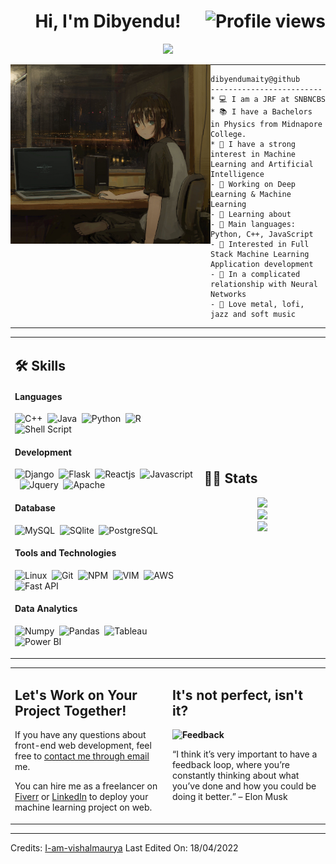 <h1 align="center">
Hi, I'm Dibyendu!

  <!--<img src="https://media.giphy.com/media/hvRJCLFzcasrR4ia7z/giphy.gif" width="30">-->
 <!--<img src="https://komarev.com/ghpvc/?username=I-am-vishalmaurya&label=Profile%20Views&color=0e75b6&style=flat" align='right' alt="vishalmaurya" />-->
 <img src="https://gpvc.arturio.dev/dibyendumaity1999" alt="Profile views" align='right'/> 
 <a href="https://github.com/dibyendumaity1999/dibyendumaity1999/"> </a> 
 </h1>
<!-- Typing SVG by DenverCoder1 - https://github.com/DenverCoder1/readme-typing-svg -->
<p align="center">
  <a href="https://github.com/DenverCoder1/readme-typing-svg"><img src="https://readme-typing-svg.herokuapp.com?lines=Junior+Research+Fellow;Computational+Physics+and+Chemistry;AI%20|%20ML%20|%20DL%20|%20ML%20Enthusiastic;Always%20learning%20new%20things&center=true&width=450&height=45"></a>
</p>

<img align="left" src="https://github.com/I-am-vishalmaurya/I-am-vishalmaurya/blob/main/cropped_image.png" alt="Unfortunately I didn't find the author of the pic, feel to open a pull request if found" width="320" />
<hr>

```
dibyendumaity@github
-------------------------
* 💻 I am a JRF at SNBNCBS
* 📚 I have a Bachelors in Physics from Midnapore College.
* 📝 I have a strong interest in Machine Learning and Artificial Intelligence
- 🔭 Working on Deep Learning & Machine Learning
- 🌱 Learning about 
- 🌟 Main languages: Python, C++, JavaScript
- 🚩 Interested in Full Stack Machine Learning Application development
- 💖 In a complicated relationship with Neural Networks
- 🎵 Love metal, lofi, jazz and soft music
```
<hr>

<table width="95%" >

 <tr>
    <td width="60%">
     
## 🛠️ Skills

#### Languages

![C++](https://img.shields.io/badge/-C++-05122A?style=flat&logo=C%2B%2B&logoColor=00599C)&nbsp;
![Java](https://img.shields.io/badge/Java-%23150458.svg?style=flat&logo=java&logoColor=orange)&nbsp;
![Python](https://img.shields.io/badge/-Python-05122A?style=flat&logo=python)&nbsp;
![R](https://img.shields.io/badge/R-276DC3?style=flat&logo=r&logoColor=blue&color=0B2C4A)&nbsp;
![Shell Script](https://img.shields.io/badge/Shell_Script-121011?style=flat&logo=gnu-bash&logoColor=white)


#### Development
![Django](https://img.shields.io/badge/Django-092E20?style=flat&logo=django&logoColor=white)&nbsp;
![Flask](https://img.shields.io/badge/Flask-000000?style=flat&logo=flask&logoColor=white)&nbsp;
![Reactjs](https://img.shields.io/badge/React-20232A?style=flat&logo=react&logoColor=61DAFB)&nbsp;
![Javascript](https://img.shields.io/badge/JavaScript-F7DF1E?style=flat&logo=javascript&logoColor=black)&nbsp;
![Jquery](https://img.shields.io/badge/jQuery-0769AD?style=flat&logo=jquery&logoColor=white)&nbsp;
![Apache](https://img.shields.io/badge/Apache-D22128?style=flat&logo=Apache&logoColor=white)
<!--      
![Express.js](https://img.shields.io/badge/express.js-%23404d59.svg?style=flat&logo=express&logoColor=%2361DAFB) -->
<!-- ![PHP](https://img.shields.io/badge/PHP-777BB4?style=flat&logo=php&logoColor=white)&nbsp; -->


#### Database

![MySQL](https://img.shields.io/badge/MySQL-00000F?style=flat&logo=mysql&logoColor=white)&nbsp;
![SQlite](https://img.shields.io/badge/-SQlite-05122A?style=flat&logo=sqlite&logoColor=A8B9CC)&nbsp;
![PostgreSQL](https://img.shields.io/badge/PostgreSQL-316192?style=flat&logo=postgresql&logoColor=green)

#### Tools and Technologies


![Linux](https://img.shields.io/badge/Linux-05122A?style=flat&logo=linux&logoColor=white)&nbsp;
![Git](https://img.shields.io/badge/-Git-05122A?style=flat&logo=git)&nbsp;
![NPM](https://img.shields.io/badge/npm-CB3837?style=flat&logo=npm&logoColor=white)&nbsp;
![VIM](https://img.shields.io/badge/VIM-%2311AB00.svg?&style=flat&logo=vim&logoColor=white)&nbsp;
![AWS](https://img.shields.io/badge/Amazon_AWS-232F3E?style=flat&logo=amazon-aws&logoColor=white)&nbsp;
![Fast API](https://img.shields.io/badge/fastapi-109989?style=flat&logo=FASTAPI&logoColor=white)

<!-- ![PyPI](https://img.shields.io/badge/pypi-3775A9?style=flat&logo=pypi&logoColor=white)&nbsp; -->


#### Data Analytics 

![Numpy](https://img.shields.io/badge/Numpy-777BB4?style=flat&logo=numpy&logoColor=white)&nbsp;
![Pandas](https://img.shields.io/badge/Pandas-2C2D72?style=flat&logo=pandas&logoColor=white)&nbsp;<!-- ![Docker](https://img.shields.io/badge/Docker-2CA5E0?style=flat&logo=docker&logoColor=white)&nbsp; -->
![Tableau](https://img.shields.io/badge/Tableau-E97627?style=flat&logo=Tableau&logoColor=white)&nbsp;
![Power BI](https://img.shields.io/badge/PowerBI-F2C811?style=flat&logo=Power%20BI&logoColor=white)
     
</td>
    <td>
  
## 📄📜 Stats


<p align="center">
  <img width="100%" src="https://github-readme-stats.vercel.app/api?username=dibyendumaity1999&theme=algolia&show_icons=true&bg_color=transparent&title_color=navy&text_color=black&custom_title=My%20GitHub%20Stats" />
 </br>
  <img width="100%" src="https://github-readme-streak-stats.herokuapp.com/?user=dibyendumaity1999"/>
 </br>
  <img width="100%" src="https://github-readme-stats.vercel.app/api/top-langs/?username=dibyendumaity1999&langs_count=7&layout=compact&bg_color=transparent" />
</p>
     
  </td>
 </tr>
</table>


<table style="border: none">
  <tr>
  <td width="50%" valign="top">

## Let's Work on Your Project Together!

If you have any questions about front-end web development, feel free to <a href="mailto:vishalmaurya3112@gmail.com">contact me through email</a> me.

You can hire me as a freelancer on <a href="https://www.fiverr.com/share/QDr4mw">Fiverr</a> or <a href="https://www.linkedin.com/in/vishalmaurya/">LinkedIn</a> to deploy your machine learning project on web.

  </td>
  <td width="50%" valign="top">

## It's not perfect, isn't it?

**<img alt="Feedback" src="https://img.shields.io/badge/Ask%20me-anything-1abc9c.svg">**

“I think it’s very important to have a feedback loop, where you’re constantly thinking about what you’ve done and how you could be doing it better.”
– Elon Musk

  </td>
  </tr>
</table>

------
Credits: [I-am-vishalmaurya](https://github.com/I-am-vishalmaurya)
Last Edited On: 18/04/2022




